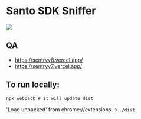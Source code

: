 # Santo SDK Sniffer

![](images/readme-screenshot.png)

## QA
- https://sentryv8.vercel.app/
- https://sentryv7.vercel.app/

## To run locally:
```
npx webpack # it will update dist
```

'Load unpacked' from chrome://extensions -> `./dist`
